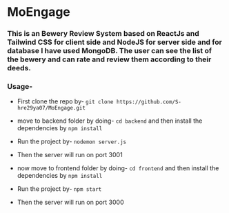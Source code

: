# MoEngage

### This is an Bewery Review System based on ReactJs and Tailwind CSS for client side and NodeJS for server side and for database I have used MongoDB. The user can see the list of the bewery and can rate and review them according to their deeds.

### Usage-

* First clone the repo by-
```git clone https://github.com/S-hre29ya07/MoEngage.git```
* move to backend folder by doing-
```cd backend``` and then install the dependencies by
```npm install```
* Run the project by-
```nodemon server.js```
* Then the server will run on port 3001

* now move to frontend folder by doing-
```cd frontend``` and then install the dependencies by
```npm install```
* Run the project by-
```npm start```
* Then the server will run on port 3000
